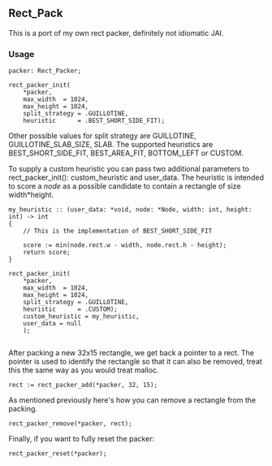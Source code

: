 ## Rect_Pack

This is a port of my own rect packer, definitely not idiomatic JAI.

### Usage

```jai
packer: Rect_Packer;

rect_packer_init(
    *packer,
    max_width  = 1024,
    max_height = 1024,
    split_strategy = .GUILLOTINE,
    heuristic      = .BEST_SHORT_SIDE_FIT);
```

Other possible values for split strategy are GUILLOTINE, GUILLOTINE_SLAB_SIZE, SLAB.
The supported heuristics are BEST_SHORT_SIDE_FIT, BEST_AREA_FIT, BOTTOM_LEFT or CUSTOM.

To supply a custom heuristic you can pass two additional parameters to rect_packer_init(): custom_heuristic and user_data.
The heuristic is intended to score a _node_ as a possible candidate to contain a rectangle of size width*height.

```jai
my_heuristic :: (user_data: *void, node: *Node, width: int, height: int) -> int
{
    // This is the implementation of BEST_SHORT_SIDE_FIT
    
    score := min(node.rect.w - width, node.rect.h - height);
    return score;
}

rect_packer_init(
    *packer,
    max_width  = 1024,
    max_height = 1024,
    split_strategy = .GUILLOTINE,
    heuristic      = .CUSTOM);
    custom_heuristic = my_heuristic,
    user_data = null
    );
    
```

After packing a new 32x15 rectangle, we get back a pointer to a rect.
The pointer is used to identify the rectangle so that it can also be removed, treat this the same way as you would treat malloc. 

```jai
rect := rect_packer_add(*packer, 32, 15);
```

As mentioned previously here's how you can remove a rectangle from the packing.

```jai
rect_packer_remove(*packer, rect);
```

Finally, if you want to fully reset the packer:

```jai
rect_packer_reset(*packer);
```
